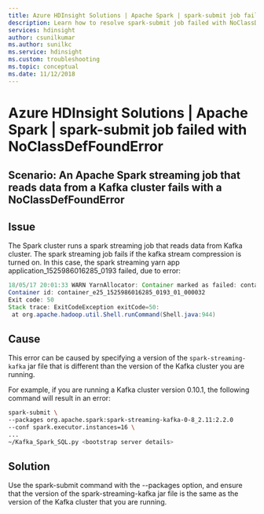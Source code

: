 ```yaml
---
title: Azure HDInsight Solutions | Apache Spark | spark-submit job failed with NoClassDefFoundError
description: Learn how to resolve spark-submit job failed with NoClassDefFoundError
services: hdinsight
author: csunilkumar
ms.author: sunilkc
ms.service: hdinsight
ms.custom: troubleshooting
ms.topic: conceptual
ms.date: 11/12/2018
---
```


# Azure HDInsight Solutions | Apache Spark | spark-submit job failed with NoClassDefFoundError

## Scenario: An Apache Spark streaming job that reads data from a Kafka cluster fails with a NoClassDefFoundError

## Issue

The Spark cluster runs a spark streaming job that reads data from Kafka cluster. The spark streaming job fails if the kafka stream compression is turned on. In this case, the spark streaming yarn app application_1525986016285_0193 failed, due to error:

```java
18/05/17 20:01:33 WARN YarnAllocator: Container marked as failed: container_e25_1525986016285_0193_01_000032 on host: wn87-Scaled.2ajnsmlgqdsutaqydyzfzii3le.cx.internal.cloudapp.net. Exit status: 50. Diagnostics: Exception from container-launch.
Container id: container_e25_1525986016285_0193_01_000032
Exit code: 50
Stack trace: ExitCodeException exitCode=50: 
 at org.apache.hadoop.util.Shell.runCommand(Shell.java:944)
```

## Cause

This error can be caused by specifying a version of the `spark-streaming-kafka` jar file that is different than the version of the Kafka cluster you are running.

For example, if you are running a Kafka cluster version 0.10.1, the following command will result in an error:

```bash
spark-submit \
--packages org.apache.spark:spark-streaming-kafka-0-8_2.11:2.2.0
--conf spark.executor.instances=16 \
...
~/Kafka_Spark_SQL.py <bootstrap server details>
```

## Solution

Use the spark-submit command with the --packages option, and ensure that the version of the spark-streaming-kafka jar file is the same as the version of the Kafka cluster that you are running.